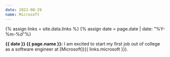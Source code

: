 ```yaml
---
date: 2022-08-29
name: Microsoft
---
```


{% assign links = site.data.links %}
{% assign date = page.date | date: "%Y-%m-%d"%}

**{{ date }} {{ page.name }}:** I am excited to start my first job out of
college as a software engineer at [Microsoft]({{ links.microsoft }}).
